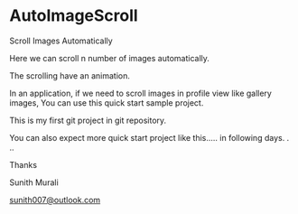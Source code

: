 AutoImageScroll
===============

Scroll Images Automatically

Here we can scroll n number of images automatically.

The scrolling have an animation.

In an application, if we need to scroll images in profile view like gallery images,
You can use this quick start sample project.

This is my first git project in git repository.

You can also expect more quick start project like this..... in following days. . ..

Thanks

Sunith Murali

sunith007@outlook.com

